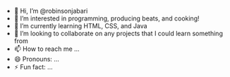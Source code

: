 - 👋 Hi, I’m @robinsonjabari
- 👀 I’m interested in programming, producing beats, and cooking!
- 🌱 I’m currently learning HTML, CSS, and Java
- 💞️ I’m looking to collaborate on any projects that I could learn something from
- 📫 How to reach me ...
- 😄 Pronouns: ...
- ⚡ Fun fact: ...

<!---
robinsonjabari/robinsonjabari is a ✨ special ✨ repository because its `README.md` (this file) appears on your GitHub profile.
You can click the Preview link to take a look at your changes.
--->
